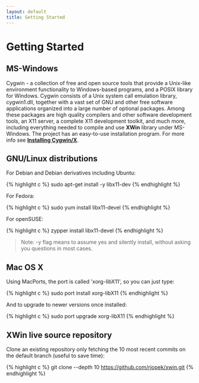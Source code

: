 ```yaml
---
layout: default
title: Getting Started
---
```


# Getting Started

## MS-Windows

Cygwin - a collection of free and open source tools that provide a Unix-like environment functionality to Windows-based programs, and a POSIX library for Windows. Cygwin consists of a Unix system call emulation library, cygwin1.dll, together with a vast set of GNU and other free software applications organized into a large number of optional packages. Among these packages are high quality compilers and other software development tools, an X11 server, a complete X11 development toolkit, and much more, including everything needed to compile and use **XWin** library under MS-Windows. The project has an easy-to-use installation program. For more info see [**Installing Cygwin/X**](https://x.cygwin.com/docs/ug/cygwin-x-ug.html).

## GNU/Linux distributions

For Debian and Debian derivatives including Ubuntu:

{% highlight c %}
sudo apt-get install -y libx11-dev
{% endhighlight %}

For Fedora:

{% highlight c %}
sudo yum install libx11-devel
{% endhighlight %}

For openSUSE:

{% highlight c %}
zypper install libx11-devel
{% endhighlight %}

> Note: -y flag means to assume yes and silently install, without asking you questions in most cases.

## Mac OS X

Using MacPorts, the port is called 'xorg-libX11', so you can just type:

{% highlight c %}
sudo port install xorg-libX11
{% endhighlight %}

And to upgrade to newer versions once installed:

{% highlight c %}
sudo port upgrade xorg-libX11
{% endhighlight %}

## XWin live source repository

Clone an existing repository only fetching the 10 most recent commits on the default branch (useful to save time):

{% highlight c %}
git clone --depth 10 https://github.com/rjopek/xwin.git
{% endhighlight %}

